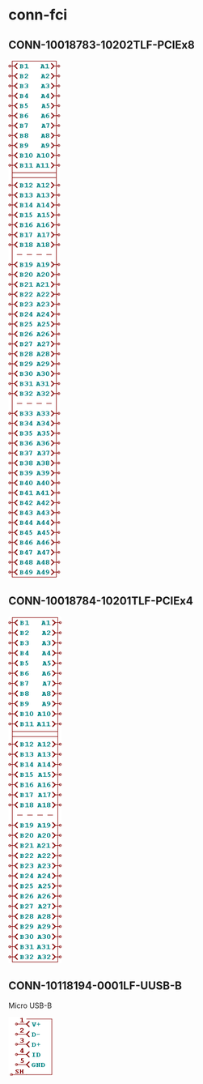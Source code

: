# conn-fci

## CONN-10018783-10202TLF-PCIEx8
![CONN-10018783-10202TLF-PCIEx8__1__1](/images/conn-fci__CONN-10018783-10202TLF-PCIEx8__1__1.png?raw=true) 

## CONN-10018784-10201TLF-PCIEx4
![CONN-10018784-10201TLF-PCIEx4__1__1](/images/conn-fci__CONN-10018784-10201TLF-PCIEx4__1__1.png?raw=true) 

## CONN-10118194-0001LF-UUSB-B
Micro USB-B

![CONN-10118194-0001LF-UUSB-B__1__1](/images/conn-fci__CONN-10118194-0001LF-UUSB-B__1__1.png?raw=true) 


